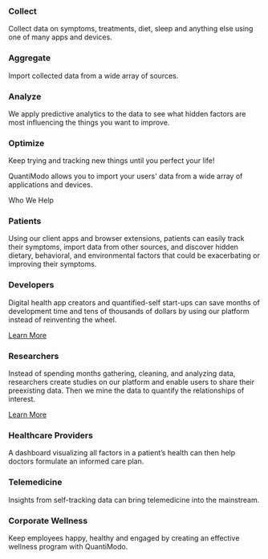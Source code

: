 ### Collect

Collect data on symptoms, treatments, diet, sleep and anything else using one of many apps and devices.

### Aggregate

Import collected data from a wide array of sources.

### Analyze

We apply predictive analytics to the data to see what hidden factors are most influencing the things you want to improve.

### Optimize

Keep trying and tracking new things until you perfect your life!

QuantiModo allows you to import your users' data from a wide array of applications and devices.

Who We Help

### Patients

Using our client apps and browser extensions, patients can easily track their symptoms, import data from other sources, and discover hidden dietary, behavioral, and environmental factors that could be exacerbating or improving their symptoms.

### Developers

Digital health app creators and quantified-self start-ups can save months of development time and tens of thousands of dollars by using our platform instead of reinventing the wheel.

[Learn More](mailto:info@quantimo.do)

### Researchers

Instead of spending months gathering, cleaning, and analyzing data, researchers create studies on our platform and enable users to share their preexisting data. Then we mine the data to quantify the relationships of interest.

[Learn More](https://quantimo.do/research-platform/)

### Healthcare Providers

A dashboard visualizing all factors in a patient’s health can then help doctors formulate an informed care plan.

### Telemedicine

Insights from self-tracking data can bring telemedicine into the mainstream.

### Corporate Wellness

Keep employees happy, healthy and engaged by creating an effective wellness program with QuantiModo.